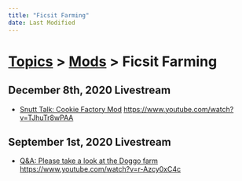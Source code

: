 ```yaml
---
title: "Ficsit Farming"
date: Last Modified
---
```

# [Topics](../../topics.md) > [Mods](../../topics/mods.md) > Ficsit Farming

## December 8th, 2020 Livestream
* [Snutt Talk: Cookie Factory Mod](../../transcriptions/yt-TJhuTr8wPAA.md) https://www.youtube.com/watch?v=TJhuTr8wPAA

## September 1st, 2020 Livestream
* [Q&A: Please take a look at the Doggo farm](../../transcriptions/yt-r-Azcy0xC4c.md) https://www.youtube.com/watch?v=r-Azcy0xC4c
